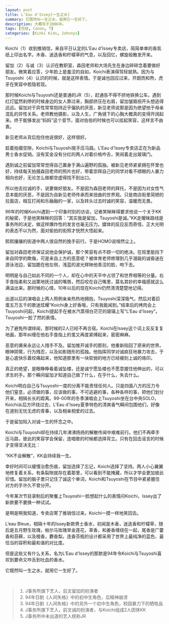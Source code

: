 ```yaml
---
layout: post
title: L'Eau d'Issey[一生之水]
summary: 它既然叫一生之水，就用它一生好了。
description: 大概写于2006年。
tags: [完结, Canon, T]
categories: [Kinki Kids, Johnnys]
---
```


Koichi（1）收到推销信，来自平日认定的L'Eau d'Issey专卖店，简简单单的香氛纸上印出名字。木香、迷迭香和柠檬草的气息，以及回忆，螺旋般散发开来。

留加（2）与诚（3）认识在教职室，森田老师和大场先生在身边碎碎念着要做好朋友。微笑着应答，少年脸上是羞涩的自如，Koichi表演得驾轻就熟。因为与Tsuyoshi（4）认识的时候，就是这样表情。于是诚也回应过来，开朗而和煦，虎牙在笑容中若隐若现。

那时候Koichi与Tsuyoshi还是普通的JR（5），赶通告不得不挤地铁换公车。遇到红灯猛然刹停的时候身边的女人靠过来，胸部挤压在右肩，留加皱眉扭开头想逃得远远。留加对于异性常常抱持近乎偏执的厌恶，新见老师说那是因为绝望他于母亲混乱的异性关系。老师教他摄影，以及人生，广角镜下的心胸大概真的变得开阔起来。终于能够发出“妈妈”这个音节，面对伯伯的时候也可以挂起笑容，这样言不由衷。

新见老师从背后抱住他说很好，这样很好。

趁着拍摄空隙，Koichi与Tsuyoshi晃手压马路。L'Eau d'Issey专卖店正在为新品男士香水促销。没有奖金没有分红的两人对着价格咋舌，笑闹着走出玻璃门。

遇到诚之前留加常常觉得自己置身于满山遍野的孤独。被新见老师紧紧拥在怀里也好，持续每天拍摄森田老师的照片也好，带着崇拜自己的同学对看不顺眼的人暴力相向也好，无论怎么做都空虚得找不到出口。

所以他去拉诚的手，说要做好朋友。不是因为森田老师的拜托，不是因为对女性气息本能的厌恶，不是因为自新见老师传承而来扭曲的世界观。只是商店街里简陋的拉面店，相互打闹和乐融融的一家，以及转头过去时诚的笑容，温暖而无畏。

96年的时候Koichi遇到一个印象时刻的访谈，记者笑眯眯得要求他说一个关于KK的秘密，于是他笑眯眯的回答：“其实我是留加，Tsuyoshi是诚。”KK走暧昧路线是事务所的决定，做这样爆炸性的发言也毫无压力。媒体的反应反而奇怪，正大光明的表态不以为然，面对偷拍的街照才恍然大悟起来。

熙熙攘攘的街道中两人很自然的挽手前行。于是HOMO说喧然尘上。

留加对森田老师保证说他会保护诚，那个笑容有点不顾一切的绝决。在班里能挡下来自同学的欺侮，可是来自上方的恶意呢？被体育老师修理到几乎溺毙的诚昏迷在游泳池边，留加跪在他左侧，浅蓝的波光辉映他青涩的脸，吻下去。

明明是与自己如此不同的一个人，却在心中的天平中占领了和世界相等的分量。右手食指柔和又战栗地抚过诚的嘴唇，然后咬在自己嘴里，莫名其妙的幸福感就这么满溢出来。那时候的心情，10年以后的现在Koichi仍然清清楚楚地记得。

出道以后的演唱会上两人照例亲亲热热地拥抱，Tsuyoshi深深吸气，然后对着巨蛋五万五千的歌迷炫耀“Koichi身上好香哦，只有我能闻到。”结束后的烤肉会上Tsuyoshi问起，Koichi提起手在被水汽蒸得白茫茫的玻璃上写“L'Eau d'Issey”。Tsuyoshi一脸了然的表情。

为了避免所谓绯闻，那时候的2人已经不再合宿。Koichi在Issey这个词上反反复复地画，那年纠缠在他右手食指上的茧又再度紧缚起来，密密麻麻。

恶意的袭来永远让人措手不及。留加推开诚手的那刻，他重新陷回了原来的世界。眼神阴鹭，行为残忍，以及如影随形的孤独。他指挥同学对诚疯狂地暴力攻击，于是心底快乐着绞痛起来，他知道那里有一块软弱的地方已经被刻上诚的烙印。

真正的绝望，是眼睁睁看着诚坠楼，还是诚宁愿坠楼也不愿意握住他伸出的，可以求生的手。那个瞬间留加才知道自己做了什么，在乎什么，失去什么。

Koichi明白自己与Tsuyoshi一度的分离不能责怪任何人。只是四面八方的压力令他们窒息，必须做的事，应该做的事，不可逃避的事，各种各样的事，把他们划分开来，相隔长长的距离。99-00年的冬季演唱会上Tsuyoshi坐在台中央SOLO，Koichi从后方环绕过去，L'Eau d'Issey夏季特色的清爽香气瞬间包围他们，好像在道别无忧无虑的青春，以及相亲相爱的过去。

于是留加陷入对诚一生的怀念之中。

Koichi与Tsuyoshi却在持续几年沸沸扬扬的解散传闻中艰难前行。他们不再牵手压马路，彼此的笑容学会保留，连唱歌的时候都选择背立。只有在回击谣言的时候才变得坚决无比：

“KK不会解散”，KK会持续我一生。

幸好时间可以缓慢治愈伤痕，留加选择了忘记，Koichi选择了坚持。两人小心翼翼地修复着关系，有条裂隙就存在着那里，可以看到不能掩藏，所以才学会更加彼此珍惜。留加的脑子里只记住了诚这个单词，Koichi和Tsuyoshi在节目中紧紧握住对方的手许久不曾分开。

今年某次节目录制后的聚餐上Tsuyoshi一脸想起什么的表情问Koichi，Issey出了新款要不要换一种试试。

是啊是啊我知道，专卖店寄了推销信过来。Koichi一摸一样地笑回去。

L’eau Bleue，相隔十年的Issey新款男士香水，初闻是木香，迷迭香和柠檬草，随后是五月野生玫瑰，帕尔马玫瑰旱金莲花，草香，和姜香缠绕在一起，尾香是广藿香和苔藓，以及檀香，麝香梨。连香芬瓶的设计都采用了世界上最纯净的蓝色、最恰当的容积和最和谐的对比度。

但是这些又有什么关系，名为L'Eau d'Issey的那款是94年令Koichi与Tsuyoshi喜欢到要命又咋舌到吐血的香水。

它既然叫一生之水，就用它一生好了。

<br>

> 1. J事务所旗下艺人，后文留加的扮演者  
> 2. 94年日剧《人间失格》中的初中生角色，后精神崩溃  
> 3. 94年日剧《人间失格》中的另外一个初中生角色，校园暴力下的牺牲品  
> 4. J事务所旗下艺人，前文诚的扮演者，与Koichi组成2人团体KK  
> 5. J事务所中未出道的艺人统称JR  
